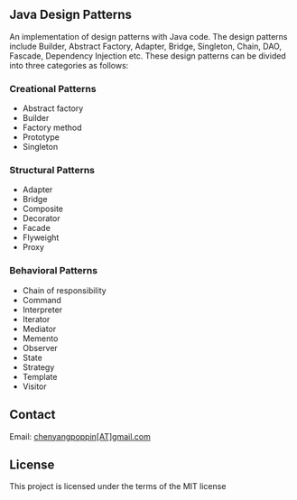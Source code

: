 <h2>Java Design Patterns</h2>
<p>
  An implementation of design patterns with Java code. The design patterns include Builder, Abstract Factory, Adapter, Bridge, Singleton, Chain, DAO, Fascade, Dependency Injection etc. These design patterns can be divided into three categories as follows:
</p>

<h3>Creational Patterns</h3>
<ul>
  <li>Abstract factory</li>
  <li>Builder</li>
  <li>Factory method</li>
  <li>Prototype</li>
  <li>Singleton</li>
</ul>

<h3>Structural Patterns</h3>
<ul>
  <li>Adapter</li>
  <li>Bridge</li>
  <li>Composite</li>
  <li>Decorator</li>
  <li>Facade</li>
  <li>Flyweight</li>
  <li>Proxy</li>
</ul>

<h3>Behavioral Patterns</h3>
<ul>
  <li>Chain of responsibility</li>
  <li>Command</li>
  <li>Interpreter</li>
  <li>Iterator</li>
  <li>Mediator</li>
  <li>Memento</li>
  <li>Observer</li>
  <li>State</li>
  <li>Strategy</li>
  <li>Template</li>
  <li>Visitor</li>
</ul>

<h2>Contact</h2>
<p>
  Email: <a href="mailto:chenyangpoppin@gmail.com">chenyangpoppin[AT]gmail.com</a>
</p>

<h2>License</h2>
<p>
  This project is licensed under the terms of the MIT license
</p>
